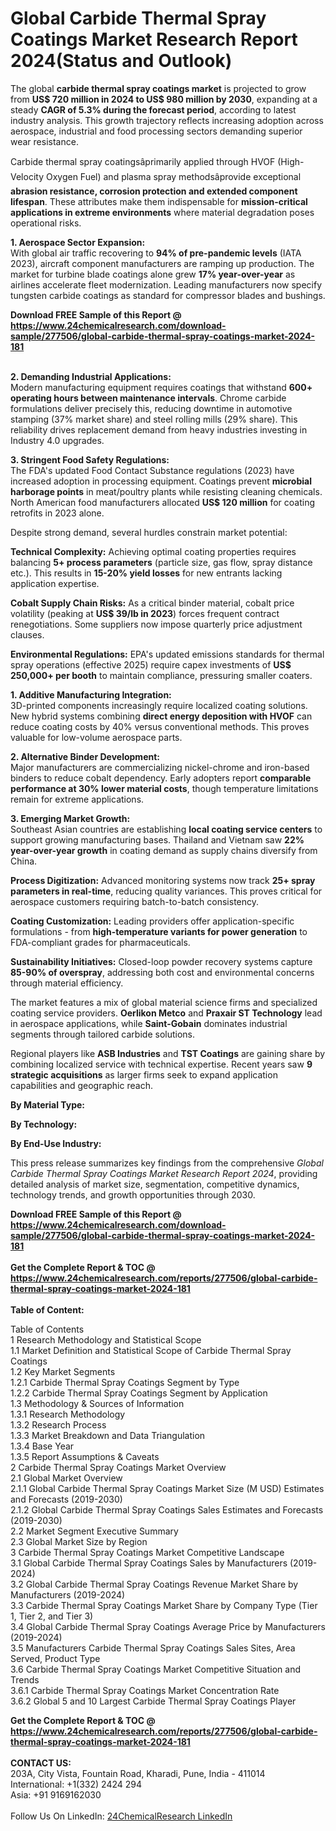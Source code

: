 <h1>Global Carbide Thermal Spray Coatings Market Research Report 2024(Status and Outlook)</h1><p>The global <strong>carbide thermal spray coatings market</strong> is projected to grow from <strong>US$ 720 million in 2024 to US$ 980 million by 2030</strong>, expanding at a steady <strong>CAGR of 5.3% during the forecast period</strong>, according to latest industry analysis. This growth trajectory reflects increasing adoption across aerospace, industrial and food processing sectors demanding superior wear resistance.</p><p>Carbide thermal spray coatingsâprimarily applied through HVOF (High-Velocity Oxygen Fuel) and plasma spray methodsâprovide exceptional <strong>abrasion resistance, corrosion protection and extended component lifespan</strong>. These attributes make them indispensable for <strong>mission-critical applications in extreme environments</strong> where material degradation poses operational risks.</p><p><strong>1. Aerospace Sector Expansion:</strong><br>
With global air traffic recovering to <strong>94% of pre-pandemic levels</strong> (IATA 2023), aircraft component manufacturers are ramping up production. The market for turbine blade coatings alone grew <strong>17% year-over-year</strong> as airlines accelerate fleet modernization. Leading manufacturers now specify tungsten carbide coatings as standard for compressor blades and bushings.</p><div><b>Download FREE Sample of this Report @ 
            <a href="https://www.24chemicalresearch.com/download-sample/277506/global-carbide-thermal-spray-coatings-market-2024-181">
            https://www.24chemicalresearch.com/download-sample/277506/global-carbide-thermal-spray-coatings-market-2024-181</a></b></div><br><p><strong>2. Demanding Industrial Applications:</strong><br>
Modern manufacturing equipment requires coatings that withstand <strong>600+ operating hours between maintenance intervals</strong>. Chrome carbide formulations deliver precisely this, reducing downtime in automotive stamping (37% market share) and steel rolling mills (29% share). This reliability drives replacement demand from heavy industries investing in Industry 4.0 upgrades.</p><p><strong>3. Stringent Food Safety Regulations:</strong><br>
The FDA's updated Food Contact Substance regulations (2023) have increased adoption in processing equipment. Coatings prevent <strong>microbial harborage points</strong> in meat/poultry plants while resisting cleaning chemicals. North American food manufacturers allocated <strong>US$ 120 million</strong> for coating retrofits in 2023 alone.</p><p>Despite strong demand, several hurdles constrain market potential:</p><p><strong>Technical Complexity:</strong> Achieving optimal coating properties requires balancing <strong>5+ process parameters</strong> (particle size, gas flow, spray distance etc.). This results in <strong>15-20% yield losses</strong> for new entrants lacking application expertise.</p><p><strong>Cobalt Supply Chain Risks:</strong> As a critical binder material, cobalt price volatility (peaking at <strong>US$ 39/lb in 2023</strong>) forces frequent contract renegotiations. Some suppliers now impose quarterly price adjustment clauses.</p><p><strong>Environmental Regulations:</strong> EPA's updated emissions standards for thermal spray operations (effective 2025) require capex investments of <strong>US$ 250,000+ per booth</strong> to maintain compliance, pressuring smaller coaters.</p><p><strong>1. Additive Manufacturing Integration:<br>
</strong>3D-printed components increasingly require localized coating solutions. New hybrid systems combining <strong>direct energy deposition with HVOF</strong> can reduce coating costs by 40% versus conventional methods. This proves valuable for low-volume aerospace parts.</p><p><strong>2. Alternative Binder Development:<br>
</strong>Major manufacturers are commercializing nickel-chrome and iron-based binders to reduce cobalt dependency. Early adopters report <strong>comparable performance at 30% lower material costs</strong>, though temperature limitations remain for extreme applications.</p><p><strong>3. Emerging Market Growth:<br>
</strong>Southeast Asian countries are establishing <strong>local coating service centers</strong> to support growing manufacturing bases. Thailand and Vietnam saw <strong>22% year-over-year growth</strong> in coating demand as supply chains diversify from China.</p><p><strong>Process Digitization:</strong> Advanced monitoring systems now track <strong>25+ spray parameters in real-time</strong>, reducing quality variances. This proves critical for aerospace customers requiring batch-to-batch consistency.</p><p><strong>Coating Customization:</strong> Leading providers offer application-specific formulations - from <strong>high-temperature variants for power generation</strong> to FDA-compliant grades for pharmaceuticals.</p><p><strong>Sustainability Initiatives:</strong> Closed-loop powder recovery systems capture <strong>85-90% of overspray</strong>, addressing both cost and environmental concerns through material efficiency.</p><p>The market features a mix of global material science firms and specialized coating service providers. <strong>Oerlikon Metco</strong> and <strong>Praxair ST Technology</strong> lead in aerospace applications, while <strong>Saint-Gobain</strong> dominates industrial segments through tailored carbide solutions.</p><p>Regional players like <strong>ASB Industries</strong> and <strong>TST Coatings</strong> are gaining share by combining localized service with technical expertise. Recent years saw <strong>9 strategic acquisitions</strong> as larger firms seek to expand application capabilities and geographic reach.</p><p><strong>By Material Type:</strong></p><p><strong>By Technology:</strong></p><p><strong>By End-Use Industry:</strong></p><p>This press release summarizes key findings from the comprehensive <em>Global Carbide Thermal Spray Coatings Market Research Report 2024</em>, providing detailed analysis of market size, segmentation, competitive dynamics, technology trends, and growth opportunities through 2030.</p><div><b>Download FREE Sample of this Report @ 
            <a href="https://www.24chemicalresearch.com/download-sample/277506/global-carbide-thermal-spray-coatings-market-2024-181">
            https://www.24chemicalresearch.com/download-sample/277506/global-carbide-thermal-spray-coatings-market-2024-181</a></b></div><br><div><b>Get the Complete Report & TOC @ 
            <a href="https://www.24chemicalresearch.com/reports/277506/global-carbide-thermal-spray-coatings-market-2024-181">
            https://www.24chemicalresearch.com/reports/277506/global-carbide-thermal-spray-coatings-market-2024-181</a></b></div><br>
            <b>Table of Content:</b><p>Table of Contents<br />
1 Research Methodology and Statistical Scope<br />
1.1 Market Definition and Statistical Scope of Carbide Thermal Spray Coatings<br />
1.2 Key Market Segments<br />
1.2.1 Carbide Thermal Spray Coatings Segment by Type<br />
1.2.2 Carbide Thermal Spray Coatings Segment by Application<br />
1.3 Methodology & Sources of Information<br />
1.3.1 Research Methodology<br />
1.3.2 Research Process<br />
1.3.3 Market Breakdown and Data Triangulation<br />
1.3.4 Base Year<br />
1.3.5 Report Assumptions & Caveats<br />
2 Carbide Thermal Spray Coatings Market Overview<br />
2.1 Global Market Overview<br />
2.1.1 Global Carbide Thermal Spray Coatings Market Size (M USD) Estimates and Forecasts (2019-2030)<br />
2.1.2 Global Carbide Thermal Spray Coatings Sales Estimates and Forecasts (2019-2030)<br />
2.2 Market Segment Executive Summary<br />
2.3 Global Market Size by Region<br />
3 Carbide Thermal Spray Coatings Market Competitive Landscape<br />
3.1 Global Carbide Thermal Spray Coatings Sales by Manufacturers (2019-2024)<br />
3.2 Global Carbide Thermal Spray Coatings Revenue Market Share by Manufacturers (2019-2024)<br />
3.3 Carbide Thermal Spray Coatings Market Share by Company Type (Tier 1, Tier 2, and Tier 3)<br />
3.4 Global Carbide Thermal Spray Coatings Average Price by Manufacturers (2019-2024)<br />
3.5 Manufacturers Carbide Thermal Spray Coatings Sales Sites, Area Served, Product Type<br />
3.6 Carbide Thermal Spray Coatings Market Competitive Situation and Trends<br />
3.6.1 Carbide Thermal Spray Coatings Market Concentration Rate<br />
3.6.2 Global 5 and 10 Largest Carbide Thermal Spray Coatings Player</p><div><b>Get the Complete Report & TOC @ 
            <a href="https://www.24chemicalresearch.com/reports/277506/global-carbide-thermal-spray-coatings-market-2024-181">
            https://www.24chemicalresearch.com/reports/277506/global-carbide-thermal-spray-coatings-market-2024-181</a></b></div><br><b>CONTACT US:</b><br>
            203A, City Vista, Fountain Road, Kharadi, Pune, India - 411014<br>
            International: +1(332) 2424 294<br>
            Asia: +91 9169162030 <br><br>
            Follow Us On LinkedIn: <a href="https://www.linkedin.com/company/24chemicalresearch/">24ChemicalResearch LinkedIn</a>